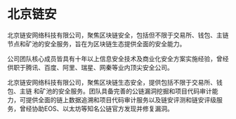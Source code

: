# 

# 北京链安

北京链安网络科技有限公司，聚焦区块链安全，包括但不限于交易所、钱包、主链节点和矿池的安全服务，旨在为区块链生态提供全面的安全能力。

公司团队核心成员皆具有十年以上信息安全技术及商业化安全方案实施经验，曾经供职于腾讯、百度、阿里、瑞星、网秦等业内顶尖安全公司。

北京链安网络科技有限公司，聚焦区块链生态安全，提供包括不限于交易所、钱包、主链 和矿池的安全服务。团队具备完善的公链漏洞挖掘和项目代码审计能力，可提供全面的链上数据追溯和项目代码审计服务以及链安评测和链安评级服务，曾经协助EOS、以太坊等知名公链官方发现并修复漏洞。

